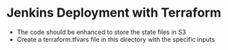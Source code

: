 # Jenkins Deployment with Terraform
- The code should be enhanced to store the state files in S3
- Create a terraform.tfvars file in this directory with the specific inputs
